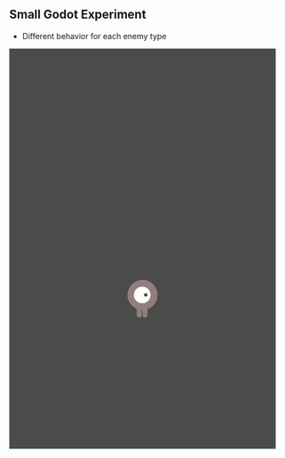 ## Small Godot Experiment

- Different behavior for each enemy type

![Demo](https://github.com/adamency/small_2d_game/raw/master/demo.gif "Demo Screencast")
